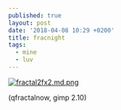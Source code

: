 ```yaml
---
published: true
layout: post
date: '2018-04-08 10:29 +0200'
title: fracnight
tags:
  - mine
  - luv
---
```

[![fractal2fx2.md.png](https://cdn.scrot.moe/images/2018/04/08/fractal2fx2.md.png)](https://cdn.scrot.moe/images/2018/04/08/fractal2fx2.png)

(qfractalnow, gimp 2.10)

